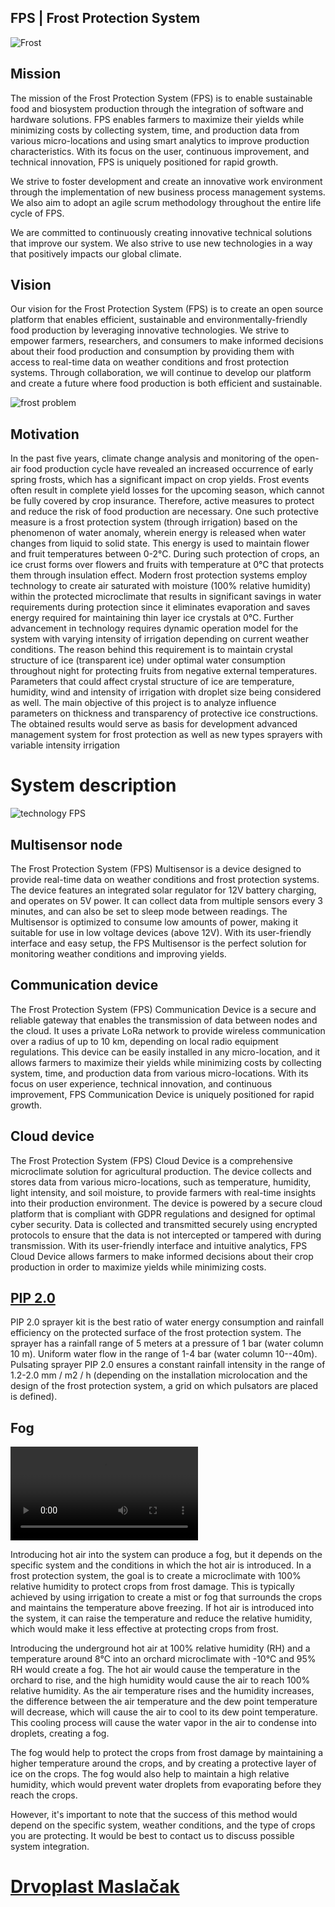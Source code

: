 ## FPS | Frost Protection System

![Frost](https://cdn.shopify.com/s/files/1/2469/7143/files/FPS_pojava_mraza.gif?v=1614335668)

## Mission

The mission of the Frost Protection System (FPS) is to enable sustainable food and biosystem production through the integration of software and hardware solutions. FPS enables farmers to maximize their yields while minimizing costs by collecting system, time, and production data from various micro-locations and using smart analytics to improve production characteristics. With its focus on the user, continuous improvement, and technical innovation, FPS is uniquely positioned for rapid growth. 

We strive to foster development and create an innovative work environment through the implementation of new business process management systems. We also aim to adopt an agile scrum methodology throughout the entire life cycle of FPS. 

We are committed to continuously creating innovative technical solutions that improve our system. We also strive to use new technologies in a way that positively impacts our global climate.

## Vision

Our vision for the Frost Protection System (FPS) is to create an open source platform that enables efficient, sustainable and environmentally-friendly food production by leveraging innovative technologies. We strive to empower farmers, researchers, and consumers to make informed decisions about their food production and consumption by providing them with access to real-time data on weather conditions and frost protection systems. Through collaboration, we will continue to develop our platform and create a future where food production is both efficient and sustainable.

![frost problem](https://cdn.shopify.com/s/files/1/2469/7143/files/3d_render_of_inflatable_mobile_greenhouse_structure_with_42_triangle_beams_layout._ETFE_transparent_triangle_foil_on_each_side_of_beam_protects_th.png?v=1659858901)

## Motivation

In the past five years, climate change analysis and monitoring of the open-air food production cycle have revealed an increased occurrence of early spring frosts, which has a significant impact on crop yields. Frost events often result in complete yield losses for the upcoming season, which cannot be fully covered by crop insurance. Therefore, active measures to protect and reduce the risk of food production are necessary. One such protective measure is a frost protection system (through irrigation) based on the phenomenon of water anomaly, wherein energy is released when water changes from liquid to solid state. This energy is used to maintain flower and fruit temperatures between 0-2°C. During such protection of crops, an ice crust forms over flowers and fruits with temperature at 0°C that protects them through insulation effect. Modern frost protection systems employ technology to create air saturated with moisture (100% relative humidity) within the protected microclimate that results in significant savings in water requirements during protection since it eliminates evaporation and saves energy required for maintaining thin layer ice crystals at 0°C. Further advancement in technology requires dynamic operation model for the system with varying intensity of irrigation depending on current weather conditions. The reason behind this requirement is to maintain crystal structure of ice (transparent ice) under optimal water consumption throughout night for protecting fruits from negative external temperatures. Parameters that could affect crystal structure of ice are temperature, humidity, wind and intensity of irrigation with droplet size being considered as well. The main objective of this project is to analyze influence parameters on thickness and transparency of protective ice constructions. The obtained results would serve as basis for development advanced management system for frost protection as well as new types sprayers with variable intensity irrigation

# System description

![technology FPS](https://cdn.shopify.com/s/files/1/2469/7143/files/FPS_GDPR.jpg?v=1614335627)

## Multisensor node

The Frost Protection System (FPS) Multisensor is a device designed to provide real-time data on weather conditions and frost protection systems. The device features an integrated solar regulator for 12V battery charging, and operates on 5V power. It can collect data from multiple sensors every 3 minutes, and can also be set to sleep mode between readings. The Multisensor is optimized to consume low amounts of power, making it suitable for use in low voltage devices (above 12V). With its user-friendly interface and easy setup, the FPS Multisensor is the perfect solution for monitoring weather conditions and improving yields.

## Communication device

The Frost Protection System (FPS) Communication Device is a secure and reliable gateway that enables the transmission of data between nodes and the cloud. It uses a private LoRa network to provide wireless communication over a radius of up to 10 km, depending on local radio equipment regulations. This device can be easily installed in any micro-location, and it allows farmers to maximize their yields while minimizing costs by collecting system, time, and production data from various micro-locations. With its focus on user experience, technical innovation, and continuous improvement, FPS Communication Device is uniquely positioned for rapid growth.

## Cloud device

The Frost Protection System (FPS) Cloud Device is a comprehensive microclimate solution for agricultural production. The device collects and stores data from various micro-locations, such as temperature, humidity, light intensity, and soil moisture, to provide farmers with real-time insights into their production environment. The device is powered by a secure cloud platform that is compliant with GDPR regulations and designed for optimal cyber security. Data is collected and transmitted securely using encrypted protocols to ensure that the data is not intercepted or tampered with during transmission. With its user-friendly interface and intuitive analytics, FPS Cloud Device allows farmers to make informed decisions about their crop production in order to maximize yields while minimizing costs.

## [PIP 2.0](https://qtech.hr/en/products/pip-pulsator-2-0)

PIP 2.0 sprayer kit is the best ratio of water energy consumption and rainfall efficiency on the protected surface of the frost protection system. The sprayer has a rainfall range of 5 meters at a pressure of 1 bar (water column 10 m). Uniform water flow in the range of 1-4 bar (water column 10--40m). Pulsating sprayer PIP 2.0 ensures a constant rainfall intensity in the range of 1.2-2.0 mm / m2 / h (depending on the installation microlocation and the design of the frost protection system, a grid on which pulsators are placed is defined).

## Fog

![fog](https://cdn.shopify.com/videos/c/o/v/baebd629095e49f58456fab5d803a2af.mp4)

Introducing hot air into the system can produce a fog, but it depends on the specific system and the conditions in which the hot air is introduced. In a frost protection system, the goal is to create a microclimate with 100% relative humidity to protect crops from frost damage. This is typically achieved by using irrigation to create a mist or fog that surrounds the crops and maintains the temperature above freezing. If hot air is introduced into the system, it can raise the temperature and reduce the relative humidity, which would make it less effective at protecting crops from frost. 

Introducing the underground hot air at 100% relative humidity (RH) and a temperature around 8°C into an orchard microclimate with -10°C and 95% RH would create a fog. The hot air would cause the temperature in the orchard to rise, and the high humidity would cause the air to reach 100% relative humidity. As the air temperature rises and the humidity increases, the difference between the air temperature and the dew point temperature will decrease, which will cause the air to cool to its dew point temperature. This cooling process will cause the water vapor in the air to condense into droplets, creating a fog.

The fog would help to protect the crops from frost damage by maintaining a higher temperature around the crops, and by creating a protective layer of ice on the crops. The fog would also help to maintain a high relative humidity, which would prevent water droplets from evaporating before they reach the crops.

However, it's important to note that the success of this method would depend on the specific system, weather conditions, and the type of crops you are protecting. It would be best to contact us to discuss possible system integration.

# [Drvoplast Maslačak](https://drvoplast.com/)


